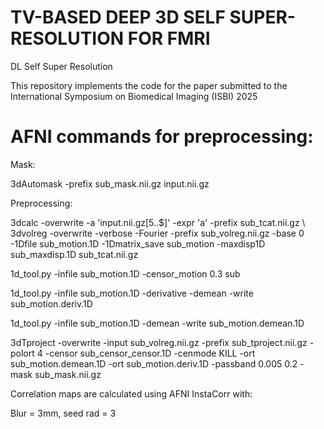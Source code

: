 # TV-BASED DEEP 3D SELF SUPER-RESOLUTION FOR FMRI
DL Self Super Resolution

This repository implements the code for the paper submitted to the International Symposium on Biomedical Imaging (ISBI) 2025

# AFNI commands for preprocessing:

Mask:

3dAutomask -prefix sub_mask.nii.gz input.nii.gz

Preprocessing:

3dcalc -overwrite -a 'input.nii.gz[5..$]' -expr 'a' -prefix sub_tcat.nii.gz \\
3dvolreg -overwrite -verbose -Fourier -prefix sub_volreg.nii.gz -base 0 -1Dfile sub_motion.1D -1Dmatrix_save sub_motion -maxdisp1D sub_maxdisp.1D sub_tcat.nii.gz

1d_tool.py -infile sub_motion.1D -censor_motion 0.3 sub

1d_tool.py -infile sub_motion.1D -derivative -demean -write sub_motion.deriv.1D

1d_tool.py -infile sub_motion.1D -demean -write sub_motion.demean.1D

3dTproject -overwrite -input sub_volreg.nii.gz -prefix sub_tproject.nii.gz -polort 4 -censor sub_censor_censor.1D -cenmode KILL -ort sub_motion.demean.1D -ort sub_motion.deriv.1D -passband 0.005 0.2 -mask sub_mask.nii.gz

Correlation maps are calculated using AFNI InstaCorr with:

Blur = 3mm, seed rad = 3

